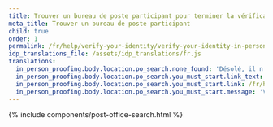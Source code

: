 ```yaml
---
title: Trouver un bureau de poste participant pour terminer la vérification d’identité
meta_title: Trouver un bureau de poste participant
child: true
order: 1
permalink: /fr/help/verify-your-identity/verify-your-identity-in-person/find-a-participating-post-office/
idp_translations_file: /assets/idp_translations/fr.js
translations:
  in_person_proofing.body.location.po_search.none_found: 'Désolé, il n’y a pas de bureaux de poste participants dans un rayon de 50 miles de la ville %{address}'
  in_person_proofing.body.location.po_search.you_must_start.link_text: 'En savoir plus sur la vérification de votre identité en personne.'
  in_person_proofing.body.location.po_search.you_must_start.link: /fr/help/verify-your-identity/verify-your-identity-in-person/
  in_person_proofing.body.location.po_search.you_must_start.message: 'Vous devez commencer cette procédure sur %{app_name} avant de vous rendre au bureau de poste.'
---
```


{% include components/post-office-search.html %}
